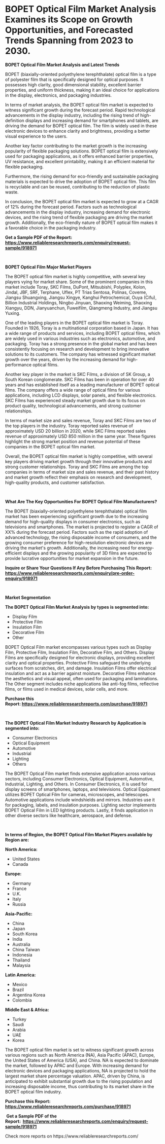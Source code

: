 <p><h1>BOPET Optical Film Market Analysis Examines its Scope on Growth Opportunities, and Forecasted Trends Spanning from 2023 to 2030.</h1></p><p><strong>BOPET Optical Film Market Analysis and Latest Trends</strong></p>
<p><p>BOPET (biaxially-oriented polyethylene terephthalate) optical film is a type of polyester film that is specifically designed for optical purposes. It possesses high clarity, good dimensional stability, excellent barrier properties, and uniform thickness, making it an ideal choice for applications in the display, electronics, and packaging industries.</p><p>In terms of market analysis, the BOPET optical film market is expected to witness significant growth during the forecast period. Rapid technological advancements in the display industry, including the rising trend of high-definition displays and increasing demand for smartphones and tablets, are driving the demand for BOPET optical film. The film is widely used in these electronic devices to enhance clarity and brightness, providing a better visual experience to the users.</p><p>Another key factor contributing to the market growth is the increasing popularity of flexible packaging solutions. BOPET optical film is extensively used for packaging applications, as it offers enhanced barrier properties, UV resistance, and excellent printability, making it an efficient material for flexible packaging.</p><p>Furthermore, the rising demand for eco-friendly and sustainable packaging materials is expected to drive the adoption of BOPET optical film. This film is recyclable and can be reused, contributing to the reduction of plastic waste.</p><p>In conclusion, the BOPET optical film market is expected to grow at a CAGR of 12% during the forecast period. Factors such as technological advancements in the display industry, increasing demand for electronic devices, and the rising trend of flexible packaging are driving the market growth. Additionally, the eco-friendly nature of BOPET optical film makes it a favorable choice in the packaging industry.</p></p>
<p><strong>Get a Sample PDF of the Report:&nbsp; <a href="https://www.reliableresearchreports.com/enquiry/request-sample/918971">https://www.reliableresearchreports.com/enquiry/request-sample/918971</a></strong></p>
<p>&nbsp;</p>
<p><strong>BOPET Optical Film Major Market Players</strong></p>
<p><p>The BOPET optical film market is highly competitive, with several key players vying for market share. Some of the prominent companies in this market include Toray, SKC Films, DuPont, Mitsubishi, Polyplex, Kolon, Jindal, JBF, SRF, Terphane, Uflex, PT Trias Sentosa, Polinas, Coveme, Jiangsu Shuangxing, Jiangsu Xingye, Kanghui Petrochemical, Ouya (Cifu), Billion Industrial Holdings, Ningbo Jinyuan, Shaoxing Weiming, Shaoxing Xiangyu, DDN, Jianyuanchun, Fuweifilm, Qiangmeng Industry, and Jiangsu Yuxing.</p><p>One of the leading players in the BOPET optical film market is Toray. Founded in 1926, Toray is a multinational corporation based in Japan. It has a wide range of products and services, including BOPET optical films, which are widely used in various industries such as electronics, automotive, and packaging. Toray has a strong presence in the global market and has been consistently focusing on research and development to bring innovative solutions to its customers. The company has witnessed significant market growth over the years, driven by the increasing demand for high-performance optical films.</p><p>Another key player in the market is SKC Films, a division of SK Group, a South Korean conglomerate. SKC Films has been in operation for over 40 years and has established itself as a leading manufacturer of BOPET optical films. The company offers a wide range of optical films for various applications, including LCD displays, solar panels, and flexible electronics. SKC Films has experienced steady market growth due to its focus on product quality, technological advancements, and strong customer relationships.</p><p>In terms of market size and sales revenue, Toray and SKC Films are two of the top players in the industry. Toray reported sales revenue of approximately USD 20 billion in 2020, while SKC Films reported sales revenue of approximately USD 850 million in the same year. These figures highlight the strong market position and revenue potential of these companies in the BOPET optical film market.</p><p>Overall, the BOPET optical film market is highly competitive, with several key players driving market growth through their innovative products and strong customer relationships. Toray and SKC Films are among the top companies in terms of market size and sales revenue, and their past history and market growth reflect their emphasis on research and development, high-quality products, and customer satisfaction.</p></p>
<p>&nbsp;</p>
<p><strong>What Are The Key Opportunities For BOPET Optical Film Manufacturers?</strong></p>
<p><p>The BOPET (biaxially-oriented polyethylene terephthalate) optical film market has been experiencing significant growth due to the increasing demand for high-quality displays in consumer electronics, such as televisions and smartphones. The market is projected to register a CAGR of XX% during the forecast period. Factors such as the rapid adoption of advanced technology, the rising disposable income of consumers, and the growing consumer preference for high-resolution electronic devices are driving the market's growth. Additionally, the increasing need for energy-efficient displays and the growing popularity of 3D films are expected to provide lucrative opportunities for market expansion in the future.</p></p>
<p><strong>Inquire or Share Your Questions If Any Before Purchasing This Report: <a href="https://www.reliableresearchreports.com/enquiry/pre-order-enquiry/918971">https://www.reliableresearchreports.com/enquiry/pre-order-enquiry/918971</a></strong></p>
<p>&nbsp;</p>
<p><strong>Market Segmentation</strong></p>
<p><strong>The BOPET Optical Film Market Analysis by types is segmented into:</strong></p>
<p><ul><li>Display Film</li><li>Protective Film</li><li>Insulation Film</li><li>Decorative Film</li><li>Other</li></ul></p>
<p><p>BOPET Optical Film market encompasses various types such as Display Film, Protective Film, Insulation Film, Decorative Film, and Others. Display Films are specifically designed for electronic displays, providing excellent clarity and optical properties. Protective Films safeguard the underlying surfaces from scratches, dirt, and damage. Insulation Films offer electrical insulation and act as a barrier against moisture. Decorative Films enhance the aesthetics and visual appeal, often used for packaging and laminations. The Other segment includes niche applications like anti-fog films, reflective films, or films used in medical devices, solar cells, and more.</p></p>
<p><strong>Purchase this Report:&nbsp;<a href="https://www.reliableresearchreports.com/purchase/918971">https://www.reliableresearchreports.com/purchase/918971</a></strong></p>
<p>&nbsp;</p>
<p><strong>The BOPET Optical Film Market Industry Research by Application is segmented into:</strong></p>
<p><ul><li>Consumer Electronics</li><li>Optical Equipment</li><li>Automotive</li><li>Industrial</li><li>Lighting</li><li>Others</li></ul></p>
<p><p>The BOPET Optical Film market finds extensive application across various sectors, including Consumer Electronics, Optical Equipment, Automotive, Industrial, Lighting, and Others. In Consumer Electronics, it is used for display screens of smartphones, laptops, and televisions. Optical Equipment utilizes BOPET Optical Film for cameras, microscopes, and telescopes. Automotive applications include windshields and mirrors. Industries use it for packaging, labels, and insulation purposes. Lighting sector implements BOPET Optical Film in LED lighting products. Lastly, it finds application in other diverse sectors like healthcare, aerospace, and defense.</p></p>
<p>&nbsp;</p>
<p><strong>In terms of Region, the BOPET Optical Film Market Players available by Region are:</strong></p>
<p>
    <p> <strong> North America: </strong>
        <ul>
            <li>United States</li>
            <li>Canada</li>
        </ul>
        </p> 
    <p> <strong> Europe: </strong>
        <ul>
            <li>Germany</li>
            <li>France</li>
            <li>U.K.</li>
            <li>Italy</li>
            <li>Russia</li>
        </ul>
        </p> 
    <p> <strong> Asia-Pacific: </strong>
        <ul>
            <li>China</li>
            <li>Japan</li>
            <li>South Korea</li>
            <li>India</li>
            <li>Australia</li>
            <li>China Taiwan</li>
            <li>Indonesia</li>
            <li>Thailand</li>
            <li>Malaysia</li>
        </ul>
        </p> 
    <p> <strong> Latin America: </strong>
        <ul>
            <li>Mexico</li>
            <li>Brazil</li>
            <li>Argentina Korea</li>
            <li>Colombia</li>
        </ul>
        </p> 
    <p> <strong> Middle East & Africa: </strong>
        <ul>
            <li>Turkey</li>
            <li>Saudi</li>
            <li>Arabia</li>
            <li>UAE</li>
            <li>Korea</li>
        </ul>
    </p>
    </p>
<p><p>The BOPET optical film market is set to witness significant growth across various regions such as North America (NA), Asia Pacific (APAC), Europe, the United States of America (USA), and China. NA is expected to dominate the market, followed by APAC and Europe. With increasing demand for electronic devices and packaging applications, NA is projected to hold the largest market share percentage valuation. APAC, driven by China, is anticipated to exhibit substantial growth due to the rising population and increasing disposable income, thus contributing to its market share in the BOPET optical film industry.</p></p>
<p><strong>Purchase this Report: <a href="https://www.reliableresearchreports.com/purchase/918971">https://www.reliableresearchreports.com/purchase/918971</a></strong></p>
<p>&nbsp;<strong>Get a Sample PDF of the Report:&nbsp;&nbsp;<a href="https://www.reliableresearchreports.com/enquiry/request-sample/918971">https://www.reliableresearchreports.com/enquiry/request-sample/918971</a></strong></p>
<p><strong></strong></p>
<p>Check more reports on https://www.reliableresearchreports.com/</p>